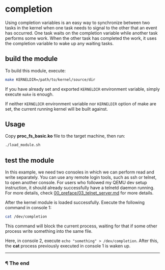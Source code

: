 # completion

Using completion variables is an easy way to synchronize between two tasks in
the kernel when one task needs to signal to the other that an event has
occurred. One task waits on the completion variable while another task performs
some work. When the other task has completed the work, it uses the completion
variable to wake up any waiting tasks.

## build the module

To build this module, execute:

```bash
make KERNELDIR=/path/to/kernel/source/dir
```

If you have already set and exported `KERNELDIR` environment variable, simply
execute `make` is enough.

If neither `KERNELDIR` environment variable nor `KERNELDIR` option of make
are set, the current running kernel will be built against.

## Usage

Copy **proc_fs_basic.ko** file to the target machine, then run:

```bash
./load_module.sh
```

## test the module

In this example, we need two consoles in which we can perform read and write
separately. You can use any remote login tools, such as ssh or telnet, to open
another console. For users who followed my QEMU dev setup instruction, it
should already successfully have a telnetd daemon running. For more details,
check [00_preface/03_telnet_server.md](../00_preface/03_telnet_server.md) for
more details.

After the kernel module is loaded successfully. Execute the following command
in console 1:

```bash
cat /dev/completion
```

This command will block the current process, waiting for that if some other
process write something into the same file.

Here, in console 2, execute `echo "something" > /dev/completion`. After this,
the **cat** process previously executed in console 1 is waken up.

---

### ¶ The end

